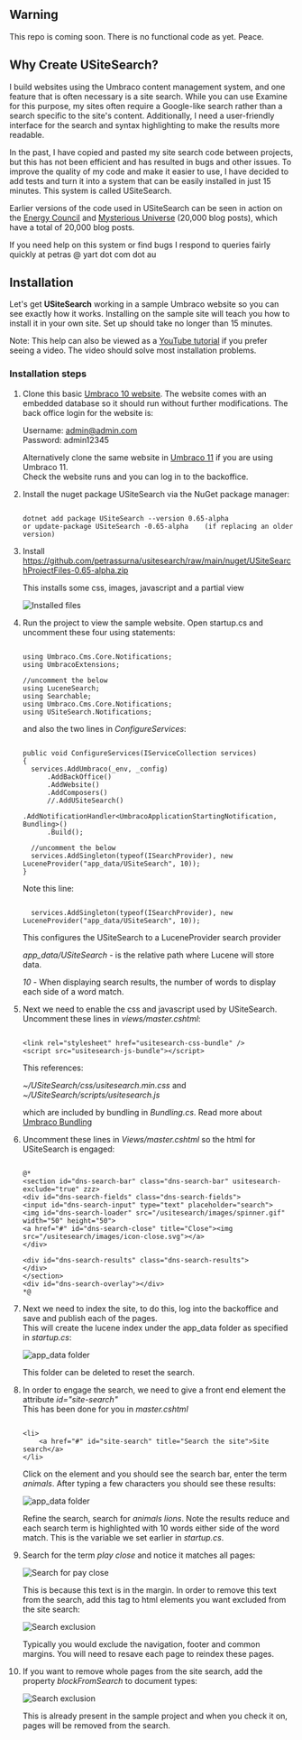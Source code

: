 ## Warning

This repo is coming soon. There is no functional code as yet. Peace.

## Why Create USiteSearch?

I build websites using the Umbraco content management system, and one feature that is often necessary 
is a site search. While you can use Examine for this purpose, my sites often require a Google-like search 
rather than a search specific to the site's content. Additionally, I need a user-friendly interface for 
the search and syntax highlighting to make the results more readable. 

In the past, I have copied and pasted my site search code between projects, but this has not been 
efficient and has resulted in bugs and other issues. To improve the quality of my code and make it easier to 
use, I have decided to add tests and turn it into a system that can be easily installed in just 15 minutes. 
This system is called USiteSearch.

Earlier versions of the code used in USiteSearch can be seen in action on the [Energy Council](https://www.energycouncil.com.au) 
and [Mysterious Universe](https://mysteriousuniverse.org/) (20,000 blog posts), 
which have a total of 20,000 blog posts.

If you need help on this system or find bugs I respond to queries fairly quickly at petras @ yart dot com dot au

## Installation

Let's get **USiteSearch** working in a sample Umbraco website so you can see exactly how it works. Installing on the sample
site will teach you how to install it in your own site. Set up should take no longer than 15 minutes.

Note: This help can also be viewed as a [YouTube tutorial](https://www.youtube.com) if you prefer seeing a video. The video
should solve most installation problems.

### Installation steps

1. Clone this basic [Umbraco 10 website](https://github.com/petrassurna/umbraco10samplesite.git). 
The website comes with an embedded database so it should run without further modifications. 
The back office login for the website is:

	Username: admin@admin.com  
	Password: admin12345

	Alternatively clone the same website in [Umbraco 11](https://github.com/petrassurna/umbraco11samplesite.git) if you are using Umbraco 11.  \
	Check the website runs and you can log in to the backoffice.

2. Install the nuget package USiteSearch via the NuGet package manager:

	```

	dotnet add package USiteSearch --version 0.65-alpha
	or update-package USiteSearch -0.65-alpha    (if replacing an older version)
	```

3. Install https://github.com/petrassurna/usitesearch/raw/main/nuget/USiteSearchProjectFiles-0.65-alpha.zip

	This installs some css, images, javascript and a partial view


	![Installed files](https://raw.githubusercontent.com/petrassurna/usitesearch/main/USiteSearch/images/setup-sample.jpg)

4. Run the project to view the sample website. Open startup.cs and uncomment these four using statements:

	```

	using Umbraco.Cms.Core.Notifications;
	using UmbracoExtensions;

	//uncomment the below
	using LuceneSearch;
	using Searchable;
	using Umbraco.Cms.Core.Notifications;
	using USiteSearch.Notifications;

	```

	and also the two lines in *ConfigureServices*:

	```

    public void ConfigureServices(IServiceCollection services)
    {
      services.AddUmbraco(_env, _config)
          .AddBackOffice()
          .AddWebsite()
          .AddComposers()
          //.AddUSiteSearch()
          .AddNotificationHandler<UmbracoApplicationStartingNotification, Bundling>()
          .Build();

      //uncomment the below
      services.AddSingleton(typeof(ISearchProvider), new LuceneProvider("app_data/USiteSearch", 10));
    }
	```

	Note this line:

	```

      services.AddSingleton(typeof(ISearchProvider), new LuceneProvider("app_data/USiteSearch", 10));

	```

	This configures the USiteSearch to a LuceneProvider search provider

	*app_data/USiteSearch* - is the relative path where Lucene will store data.

	*10* - When displaying search results, the number of words to display each side of a word match.


5. Next we need to enable the css and javascript used by USiteSearch. Uncomment these lines in *views/master.cshtml*:

	```

    <link rel="stylesheet" href="usitesearch-css-bundle" />
    <script src="usitesearch-js-bundle"></script>

	```

	This references:
	
	*~/USiteSearch/css/usitesearch.min.css* and   
	*~/USiteSearch/scripts/usitesearch.js*
			
			
	which are included by bundling in *Bundling.cs*. Read more about [Umbraco Bundling](https://docs.umbraco.com/umbraco-cms/fundamentals/design/stylesheets-javascript#bundling-and-minification-for-javascript-and-css)

6.  Uncomment these lines in *Views/master.cshtml* so the html for USiteSearch is engaged:

	```

    @*
    <section id="dns-search-bar" class="dns-search-bar" usitesearch-exclude="true" zzz>
    <div id="dns-search-fields" class="dns-search-fields">
    <input id="dns-search-input" type="text" placeholder="search">
    <img id="dns-search-loader" src="/usitesearch/images/spinner.gif" width="50" height="50">
    <a href="#" id="dns-search-close" title="Close"><img src="/usitesearch/images/icon-close.svg"></a>
    </div>

    <div id="dns-search-results" class="dns-search-results">
    </div>
    </section>
    <div id="dns-search-overlay"></div>
    *@

	```

7. Next we need to index the site, to do this, log into the backoffice and save and publish each of the pages.  
   This will create the lucene index under the app_data folder as specified in *startup.cs*:

	![app_data folder](https://raw.githubusercontent.com/petrassurna/usitesearch/main/USiteSearch/images/app-data.jpg)

	This folder can be deleted to reset the search.

8. In order to engage the search, we need to give a front end element the attribute *id="site-search"*  
This has been done for you in *master.cshtml*

	```

	<li>
		<a href="#" id="site-search" title="Search the site">Site search</a>
	</li>

	```

	Click on the element and you should see the search bar, enter the term *animals*. After typing a few characters you should 
	see these results:

	![app_data folder](https://raw.githubusercontent.com/petrassurna/usitesearch/main/USiteSearch/images/search-animals.jpg)

	Refine the search, search for *animals lions*. Note the results reduce and each search term is highlighted with 10 words either
	side of the word match. This is the variable we set earlier in *startup.cs*.

9. Search for the term *play close* and notice it matches all pages: 

	![Search for pay close](https://raw.githubusercontent.com/petrassurna/usitesearch/main/USiteSearch/images/search-pay-close.jpg)

	This is because this text is in the margin. In order to remove this text from the search, add this tag to html elements you want excluded from the site search:

	![Search exclusion](https://raw.githubusercontent.com/petrassurna/usitesearch/main/USiteSearch/images/search-exclude.jpg)

	Typically you would exclude the navigation, footer and common margins. You will need to resave each page to reindex these pages.

10. If you want to remove whole pages from the site search, add the property *blockFromSearch* to document types:

	![Search exclusion](https://raw.githubusercontent.com/petrassurna/usitesearch/main/USiteSearch/images/block-from-search.jpg)

	This is already present in the sample project and when you check it on, pages will be removed from the search.